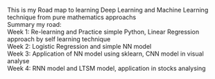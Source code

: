 This is my Road map to learning Deep Learning and Machine Learning technique from pure mathematics approachs  
Summary my road:  
  Week 1: Re-learning and Practice simple Python, Linear Regression approach by self learning technique   
  Week 2: Logistic Regression and simple NN model  
  Week 3: Application of NN model using sklearn, CNN model in visual analyse   
  Week 4: RNN model and LTSM model, application in stocks analysing 
